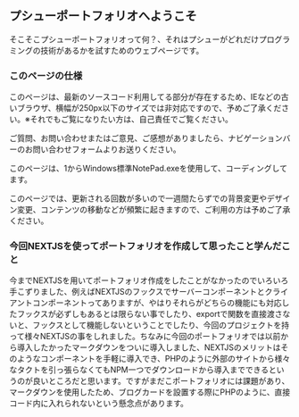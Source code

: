 ## プシューポートフォリオへようこそ

そこそこプシューポートフォリオって何？、それはプシューがどれだけプログラミングの技術があるかを試すためのウェブページです。

### このページの仕様
このページは、最新のソースコード利用してる部分が存在するため、IEなどの古いブラウザ、横幅が250px以下のサイズでは非対応ですので、予めご了承ください。※それでもご覧になりたい方は、自己責任でご覧ください。

ご質問、お問い合わせまたはご意見、ご感想がありましたら、ナビゲーションバーのお問い合わせフォームよりお送りください。

このページは、1からWindows標準NotePad.exeを使用して、コーディングしてます。

このページでは、更新される回数が多いので一週間たらずでの背景変更やデザイン変更、コンテンツの移動などが頻繁に起きますので、ご利用の方は予めご了承ください。

### 今回NEXTJSを使ってポートフォリオを作成して思ったこと学んだこと
今までNEXTJSを用いてポートフォリオ作成をしたことがなかったのでいろいろ手こずりました、例えばNEXTJSのフックスでサーバーコンポーネントとクライアントコンポーネントってありますが、やはりそれらがどちらの機能にも対応したフックスが必ずしもあるとは限らない事でしたり、exportで関数を直接渡さないと、フックスとして機能しないということでしたり、今回のプロジェクトを持って様々NEXTJSの事をしれました。ちなみに今回のポートフォリオでは以前から導入したかったマークダウンをついに導入しました、NEXTJSのメリットはそのようなコンポーネントを手軽に導入でき、PHPのように外部のサイトから様々なタクトを引っ張らなくてもNPM一つでダウンロードから導入までできるというのが良いところだと思います。ですがまだこポートフォリオには課題があり、マークダウンを使用したため、ブログカードを設置する際にPHPのように、直接コード内に入れられないという懸念点があります。
